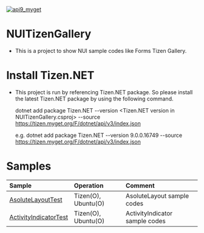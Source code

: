 [![api9_myget](https://img.shields.io/tizen.myget/dotnet/vpre/Tizen.NET.API9.svg)](https://tizen.myget.org/feed/dotnet/package/nuget/Tizen.NET)

# NUITizenGallery
- This is a project to show NUI sample codes like Forms Tizen Gallery.

# Install Tizen.NET
- This project is run by referencing Tizen.NET package.
  So please install the latest Tizen.NET package by using the following command.

  dotnet add package Tizen.NET --version <Tizen.NET version in NUITizenGallery.csproj> --source https://tizen.myget.org/F/dotnet/api/v3/index.json

  e.g.
  dotnet add package Tizen.NET --version 9.0.0.16749 --source https://tizen.myget.org/F/dotnet/api/v3/index.json

# Samples
Sample | Operation | Comment
:---|:---|:---
[AsoluteLayoutTest](https://github.com/nui-dali/NUITizenGallery/tree/main/NUITizenGallery/Examples/AbsoluteLayoutTest) | Tizen(O), Ubuntu(O) | AsoluteLayout sample codes
[ActivityIndicatorTest](https://github.com/nui-dali/NUITizenGallery/tree/main/NUITizenGallery/Examples/ActivityIndicatorTest) | Tizen(O), Ubuntu(O) | ActivityIndicator sample codes

